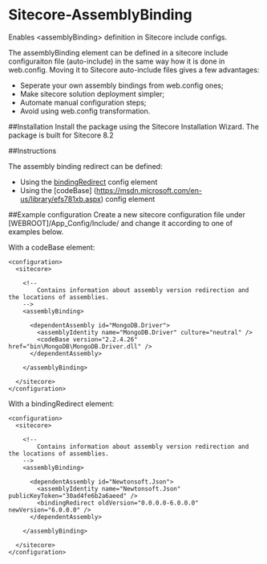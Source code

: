 # Sitecore-AssemblyBinding
Enables &lt;assemblyBinding> definition in Sitecore include configs.

The assemblyBinding element can be defined in a sitecore include configuraiton file (auto-include) in the same way how it is done in web.config. Moving it to Sitecore auto-include files gives a few advantages:
* Seperate your own assembly bindings from web.config ones;
* Make sitecore solution deployment simpler;
* Automate manual configuration steps;
* Avoid using web.config transformation.

##Installation
Install the package using the Sitecore Installation Wizard. 
The package is built for Sitecore 8.2

##Instructions

The assembly binding redirect can be defined:
* Using the [bindingRedirect](https://msdn.microsoft.com/en-us/library/eftw1fys.aspx) config element
* Using the [codeBase] (https://msdn.microsoft.com/en-us/library/efs781xb.aspx) config element

##Example configuration
Create a new sitecore configuration file under [WEBROOT]/App_Config/Include/ and change it according to one of examples below.

With a codeBase element:

```
<configuration>
  <sitecore>

    <!--
        Contains information about assembly version redirection and the locations of assemblies.
    -->
    <assemblyBinding>

      <dependentAssembly id="MongoDB.Driver">
        <assemblyIdentity name="MongoDB.Driver" culture="neutral" />
        <codeBase version="2.2.4.26" href="bin\MongoDB\MongoDB.Driver.dll" />
      </dependentAssembly>

    </assemblyBinding>

  </sitecore>
</configuration>
```

With a bindingRedirect element:
```
<configuration>
  <sitecore>

    <!--
        Contains information about assembly version redirection and the locations of assemblies.
    -->
    <assemblyBinding>

      <dependentAssembly id="Newtonsoft.Json">
        <assemblyIdentity name="Newtonsoft.Json" publicKeyToken="30ad4fe6b2a6aeed" />
        <bindingRedirect oldVersion="0.0.0.0-6.0.0.0" newVersion="6.0.0.0" />
      </dependentAssembly>

    </assemblyBinding>

  </sitecore>
</configuration>
```